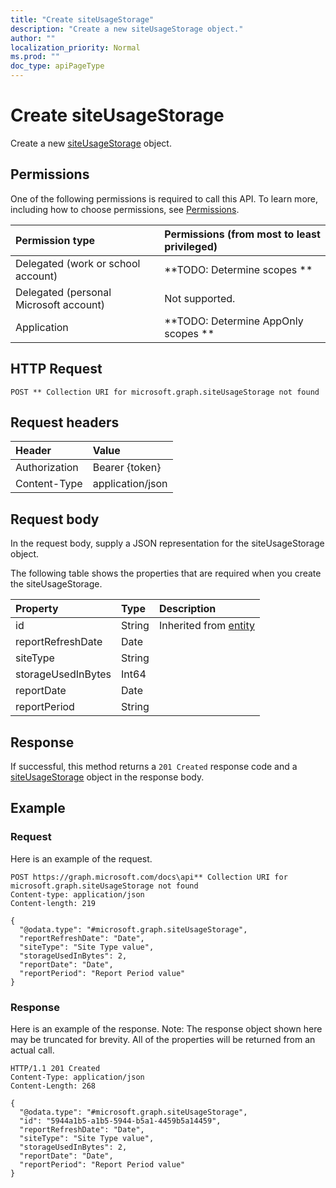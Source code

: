 ```yaml
---
title: "Create siteUsageStorage"
description: "Create a new siteUsageStorage object."
author: ""
localization_priority: Normal
ms.prod: ""
doc_type: apiPageType
---
```


# Create siteUsageStorage

Create a new [siteUsageStorage](../resources/siteusagestorage.md) object.

## Permissions
One of the following permissions is required to call this API. To learn more, including how to choose permissions, see [Permissions](/concepts/permissions-reference.md).

|Permission type|Permissions (from most to least privileged)|
|:---|:---|
|Delegated (work or school account)|**TODO: Determine scopes **|
|Delegated (personal Microsoft account)|Not supported.|
|Application|**TODO: Determine AppOnly scopes **|

## HTTP Request
<!-- {
  "blockType": "ignored"
}
-->
``` http
POST ** Collection URI for microsoft.graph.siteUsageStorage not found
```

## Request headers
|Header|Value|
|:---|:---|
|Authorization|Bearer {token}|
|Content-Type|application/json|

## Request body
In the request body, supply a JSON representation for the siteUsageStorage object.

The following table shows the properties that are required when you create the siteUsageStorage.

|Property|Type|Description|
|:---|:---|:---|
|id|String| Inherited from [entity](../resources/entity.md)|
|reportRefreshDate|Date||
|siteType|String||
|storageUsedInBytes|Int64||
|reportDate|Date||
|reportPeriod|String||



## Response
If successful, this method returns a `201 Created` response code and a [siteUsageStorage](../resources/siteusagestorage.md) object in the response body.

## Example

### Request
Here is an example of the request.
<!-- {
  "blockType": "request",
  "name": "create_siteusagestorage_from_"
}
-->
``` http
POST https://graph.microsoft.com/docs\api** Collection URI for microsoft.graph.siteUsageStorage not found
Content-type: application/json
Content-length: 219

{
  "@odata.type": "#microsoft.graph.siteUsageStorage",
  "reportRefreshDate": "Date",
  "siteType": "Site Type value",
  "storageUsedInBytes": 2,
  "reportDate": "Date",
  "reportPeriod": "Report Period value"
}
```

### Response
Here is an example of the response. Note: The response object shown here may be truncated for brevity. All of the properties will be returned from an actual call.
<!-- {
  "blockType": "response",
  "truncated": true,
  "@odata.type": "microsoft.graph.siteusagestorage"
}
-->
``` http
HTTP/1.1 201 Created
Content-Type: application/json
Content-Length: 268

{
  "@odata.type": "#microsoft.graph.siteUsageStorage",
  "id": "5944a1b5-a1b5-5944-b5a1-4459b5a14459",
  "reportRefreshDate": "Date",
  "siteType": "Site Type value",
  "storageUsedInBytes": 2,
  "reportDate": "Date",
  "reportPeriod": "Report Period value"
}
```

